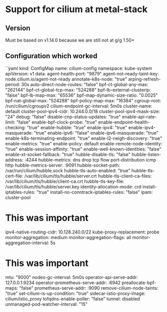 # Support for cilium at metal-stack

## Version

Must be based on v1.14.0 because we are still not at g/g 1.50+

## Configuration which worked

``ỳaml
kind: ConfigMap
  name: cilium-config
  namespace: kube-system
apiVersion: v1
data:
  agent-health-port: "9879"
  agent-not-ready-taint-key: node.cilium.io/agent-not-ready
  annotate-k8s-node: "true"
  arping-refresh-period: 30s
  auto-direct-node-routes: "false"
  bpf-ct-global-any-max: "262144"
  bpf-ct-global-tcp-max: "524288"
  bpf-lb-external-clusterip: "false"
  bpf-lb-map-max: "65536"
  bpf-map-dynamic-size-ratio: "0.0025"
  bpf-nat-global-max: "524288"
  bpf-policy-map-max: "16384"
  cgroup-root: /run/cilium/cgroupv2
  cilium-endpoint-gc-interval: 5m0s
  cluster-name: default
  cluster-pool-ipv4-cidr: 10.244.0.0/18
  cluster-pool-ipv4-mask-size: "24"
  debug: "false"
  disable-cnp-status-updates: "true"
  enable-api-rate-limit: "false"
  enable-bpf-clock-probe: "true"
  enable-endpoint-health-checking: "true"
  enable-hubble: "true"
  enable-ipv4: "true"
  enable-ipv4-masquerade: "true"
  enable-ipv6: "false"
  enable-ipv6-masquerade: "true"
  enable-k8s-terminating-endpoint: "true"
  enable-l2-neigh-discovery: "true"
  enable-metrics: "true"
  enable-policy: default
  enable-remote-node-identity: "true"
  enable-session-affinity: "true"
  enable-well-known-identities: "false"
  enable-xt-socket-fallback: "true"
  hubble-disable-tls: "false"
  hubble-listen-address: :4244
  hubble-metrics: dns drop tcp flow port-distribution icmp http
  hubble-metrics-server: :9091
  hubble-socket-path: /var/run/cilium/hubble.sock
  hubble-tls-auto-enabled: "true"
  hubble-tls-cert-file: /var/lib/cilium/tls/hubble/server.crt
  hubble-tls-client-ca-files: /var/lib/cilium/tls/hubble/client-ca.crt
  hubble-tls-key-file: /var/lib/cilium/tls/hubble/server.key
  identity-allocation-mode: crd
  install-iptables-rules: "true"
  install-no-conntrack-iptables-rules: "false"
  ipam: cluster-pool
  # This was important
  ipv4-native-routing-cidr: 10.128.240.0/22
  kube-proxy-replacement: probe
  monitor-aggregation: medium
  monitor-aggregation-flags: all
  monitor-aggregation-interval: 5s
  # This was important
  mtu: "9000" 
  nodes-gc-interval: 5m0s
  operator-api-serve-addr: 127.0.0.1:9234
  operator-prometheus-serve-addr: :6942
  preallocate-bpf-maps: "false"
  prometheus-serve-addr: :9090
  remove-cilium-node-taints: "true"
  set-cilium-is-up-condition: "true"
  sidecar-istio-proxy-image: cilium/istio_proxy
  tofqdns-enable-poller: "false"
  tunnel: disabled
  unmanaged-pod-watcher-interval: "15"

  ```
